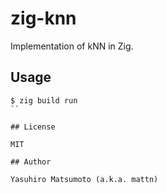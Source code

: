 # zig-knn

Implementation of kNN in Zig.

## Usage

```
$ zig build run
``

## License

MIT

## Author

Yasuhiro Matsumoto (a.k.a. mattn)
